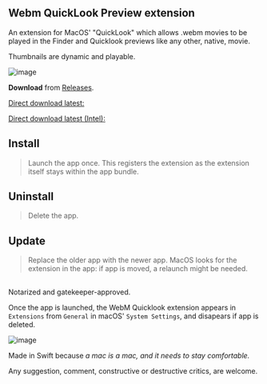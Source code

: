 ## Webm QuickLook Preview extension  
  

An extension for MacOS' "QuickLook" which allows .webm movies to be played in the Finder and Quicklook previews like any other, native, movie.

Thumbnails are dynamic and playable.  

 



![image](https://github.com/user-attachments/assets/dbd3da6f-4ffb-4bf0-9354-8225c667fa34)

     
**Download** from [Releases](https://github.com/Oil3/Webm-QuickLook-Plug-In/releases/tag/2025).

[Direct download latest:
](https://github.com/Oil3/Webm-QuickLook-Plug-In/releases/download/2025/Webm.Quicklook.2025Feb.zip)   
 
[Direct download latest (Intel):
](https://github.com/Oil3/Webm-QuickLook-Plug-In/releases/download/2025/Webm.Quicklook.UniversalBinary.2025Feb.zip
) 



## Install  
>Launch the app once. This registers the extension as the extension itself stays within the app bundle.  

## Uninstall  
>Delete the app.  

## Update  
>Replace the older app with the newer app.  MacOS looks for the extension in the app: if app is moved, a relaunch might be needed. 


  


      
##  
  
Notarized and gatekeeper-approved.  


Once the app is launched, the WebM Quicklook extension appears in  `Extensions` from `General` in macOS' `System Settings`, and disapears if app is deleted.  

![image](https://github.com/user-attachments/assets/86b2e30d-039f-4641-a5d9-0ed12f14bfd2)
   


Made in Swift because
_a mac is a mac, and it needs to stay comfortable._

  

Any suggestion, comment, constructive or destructive critics, are welcome.



